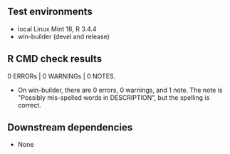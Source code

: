## Test environments

* local Linux Mint 18, R 3.4.4
* win-builder (devel and release)

## R CMD check results

0 ERRORs | 0 WARNINGs | 0 NOTES.

* On win-builder, there are 0 errors, 0 warnings, and 1 note.  The note is
  "Possibly mis-spelled words in DESCRIPTION", but the spelling is correct.

## Downstream dependencies

* None